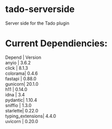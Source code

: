# tado-serverside
Server side for the Tado plugin

# Current Dependiencies:  
Depend  |   Version  
anyio   |   3.6.2  
click   |   8.1.3  
colorama|   0.4.6  
fastapi |   0.88.0  
gunicorn|   20.1.0  
h11     |   0.14.0  
idna    |   3.4  
pydantic|   1.10.4  
sniffio |   1.3.0  
starlette|   0.22.0  
typing_extensions|   4.4.0  
uvicorn |   0.20.0  
